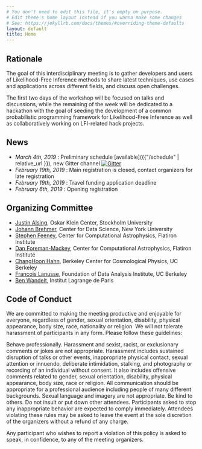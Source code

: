 ```yaml
---
# You don't need to edit this file, it's empty on purpose.
# Edit theme's home layout instead if you wanna make some changes
# See: https://jekyllrb.com/docs/themes/#overriding-theme-defaults
layout: default
title: Home
---
```



## Rationale

The goal of this interdisciplinary meeting is to gather developers and users of Likelihood-Free
Inference methods to share latest techniques, use cases and applications across
different fields, and discuss open challenges.

The first two days of the workshop
will be focused on talks and discussions, while the remaining of the week will
be dedicated to a hackathon with the goal of seeding the development of a
common probabilistic programming framework for Likelihood-Free Inference as well
as collaboratively working on LFI-related hack projects.

## News

- *March 4th, 2019*     : Preliminary schedule [available]({{"/schedule" | relative_url }}), new Gitter channel [![Gitter](https://badges.gitter.im/LFITaskForce/FlatironMeeting.svg)](https://gitter.im/LFITaskForce/FlatironMeeting?utm_source=badge&utm_medium=badge&utm_campaign=pr-badge)
- *February 19th, 2019* : Main registration is closed, contact organizers for late registration
- *February 19th, 2019* : Travel funding application deadline
- *February 6th, 2019*  : Opening registration


## Organizing Committee

- [Justin Alsing](https://www.researchgate.net/profile/Justin_Alsing), Oskar Klein Center, Stockholm University
- [Johann Brehmer](https://github.com/johannbrehmer), Center for Data Science, New York University
- [Stephen Feeney](https://www.simonsfoundation.org/team/stephen-feeney/), Center for Computational Astrophysics, Flatiron Institute
- [Dan Foreman-Mackey](https://dfm.io/), Center for Computational Astrophysics, Flatiron Institute
- [ChangHoon Hahn](http://changhoonhahn.github.io/), Berkeley Center for Cosmological Physics, UC Berkeley
- [Francois Lanusse](http://flanusse.net/), Foundation of Data Analysis Institute, UC Berkeley
- [Ben Wandelt](http://ilp.upmc.fr/wandelt.php), Institut Lagrange de Paris

## Code of Conduct

We are committed to making the meeting productive and enjoyable for everyone, regardless of gender, sexual orientation, disability, physical appearance, body size, race, nationality or religion. We will not tolerate harassment of participants in any form. Please follow these guidelines:

Behave professionally. Harassment and sexist, racist, or exclusionary comments or jokes are not appropriate. Harassment includes sustained disruption of talks or other events, inappropriate physical contact, sexual attention or innuendo, deliberate intimidation, stalking, and photography or recording of an individual without consent. It also includes offensive comments related to gender, sexual orientation, disability, physical appearance, body size, race or religion. All communication should be appropriate for a professional audience including people of many different backgrounds. Sexual language and imagery are not appropriate. Be kind to others. Do not insult or put down other attendees. Participants asked to stop any inappropriate behavior are expected to comply immediately. Attendees violating these rules may be asked to leave the event at the sole discretion of the organizers without a refund of any charge.

Any participant who wishes to report a violation of this policy is asked to speak, in confidence, to any of the meeting organizers.
